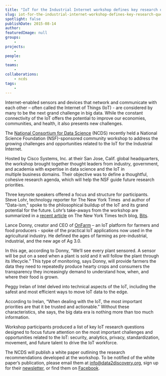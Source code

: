 ```yaml
---
title: "IoT for the Industrial Internet workshop defines key research questions"
slug: iot-for-the-industrial-internet-workshop-defines-key-research-questions
spotlight: false
publishDate: 2015-08-14
author: 
featuredImage: null
groups:
    - 
projects:
    - 
people:
    - 
teams: 
    - 
collaborations:
    - ncds
tags:
    - 
---
```

Internet-enabled sensors and devices that network and communicate with each other – often called the Internet of Things (IoT) - are considered by many to be the next grand challenge in big data. While the constant connectivity of the IoT offers the potential to improve our economies, communities, and health, it also presents new challenges.

<!--more-->The <a href="http://data2discovery.org/" target="_blank">National Consortium for Data Science</a> (NCDS) recently held a National Science Foundation (NSF)-sponsored community workshop to address the growing challenges and opportunities related to the IoT for the Industrial Internet.

Hosted by Cisco Systems, Inc. at their San Jose, Calif. global headquarters, the workshop brought together thought leaders from industry, government, and academia with expertise in data science and the IoT in multiple business domains. Their objective was to define a thoughtful, cohesive research agenda, which will help the NSF guide future research priorities.

Three keynote speakers offered a focus and structure for participants. Steve Lohr, technology reporter for The New York Times  and author of "Data-ism," spoke to the philosophical buildup of the IoT and its grand potential for the future. Lohr’s take-aways from the workshop are summarized in a <a href="http://bits.blogs.nytimes.com/2015/08/03/the-internet-of-things-and-the-future-of-farming/?smid=tw-share&amp;_r=0" target="_blank">recent article</a> on The New York Times tech blog, <a href="http://bits.blogs.nytimes.com/author/steve-lohr/" target="_blank">Bits</a>.

Lance Donny, creator and CEO of <a href="http://www.onfarm.com/" target="_blank">OnFarm</a> – an IoT platform for farmers and food producers - spoke of the practical IoT applications now used in the agricultural industry. He defined the ages of farming as pre-industrial, industrial, and the new age of Ag 3.0.

In this age, according to Donny, “We’ll see every plant sensored. A sensor will be put on a seed when a plant is sold and it will follow the plant through its lifecycle.” This type of monitoring, says Donny, will provide farmers the data they need to repeatedly produce hearty crops and consumers the transparency they increasingly demand to understand how, when, and where their food is grown.

Peggy Irelan of Intel delved into technical aspects of the IoT, including the safest and most efficient ways to move IoT data to the edge.

According to Irelan, “When dealing with the IoT, the most important priorities are that it be trusted and actionable.” Without these characteristics, she says, the big data era is nothing more than too much information.

Workshop participants produced a list of key IoT research questions designed to focus future attention on the most important challenges and opportunities related to the IoT: security, analytics, privacy, standardization, movement, and future talent to drive the IoT workforce.

The NCDS will publish a white paper outlining the research recommendations developed at the workshop. To be notified of the white paper’s publication, please email them at <a href="mailto:info@data2discovery.org" target="_blank">info@data2discovery.org</a>, sign up for their <a href="http://renci.us3.list-manage.com/subscribe/post?u=c8914f488de27003a4fd3f676&amp;id=296a1a65e6" target="_blank">newsletter</a>, or find them on <a href="https://www.facebook.com/thencds" target="_blank">Facebook</a>.
